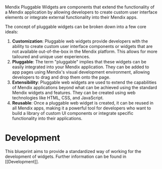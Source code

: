 Mendix Pluggable Widgets are components that extend the functionality of a Mendix application by allowing developers to create custom user interface elements or integrate external functionality into their Mendix apps.

The concept of pluggable widgets can be broken down into a few core ideals:
1. **Customization**: Pluggable web widgets provide developers with the ability to create custom user interface components or widgets that are not available out-of-the-box in the Mendix platform. This allows for more tailoured and unique user experiences.
2. **Pluggable**: The term "pluggable" implies that these widgets can be easily integrated into your Mendix application. They can be added to app pages using Mendix's visual development environment, allowing developers to drag and drop them onto the page.
3. **Extensibility**: Pluggable web widgets are used to extend the capabilities of Mendix applications beyond what can be achieved using the standard Mendix widgets and features. They can be created using web technologies like HTML, CSS, and JavaScript.
4. **Reusable**: Once a pluggable web widget is created, it can be reused in all Mendix apps, making it a powerful tool for developers who want to build a library of custom UI components or integrate specific functionality into their applications.

# Development
This blueprint aims to provide a standardized way of working for the development of widgets. Further information can be found in [[Development]].